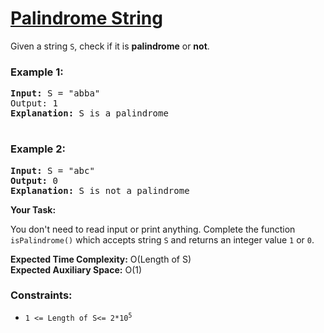 # [Palindrome String](https://www.geeksforgeeks.org/problems/palindrome-string0817/1)

Given a string <code>S</code>, check if it is <strong>palindrome</strong> or <strong>not</strong>.

### **Example 1:**
<pre>
<strong>Input:</strong> S = "abba"
</strong>Output:</strong> 1
<strong>Explanation:</strong> S is a palindrome
  </pre>
### **Example 2:**
<pre>
<strong>Input:</strong> S = "abc" 
<strong>Output:</strong> 0
<strong>Explanation:</strong> S is not a palindrome
</pre>

<strong>Your Task:</strong>

You don't need to read input or print anything. Complete the function <code>isPalindrome()</code> which accepts string <code>S</code> 
and returns an integer value <code>1</code> or <code>0</code>.

<strong>Expected Time Complexity:</strong> O(Length of S) <br />
<strong>Expected Auxiliary Space:</strong> O(1)

### **Constraints:**
- <code>1 <= Length of S<= 2*10<sup>5</sup></code>
